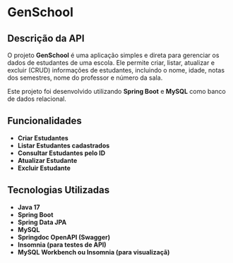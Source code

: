 # GenSchool

## Descrição da API

O projeto **GenSchool** é uma aplicação simples e direta para gerenciar os dados de estudantes de uma escola. Ele permite criar, listar, atualizar e excluir (CRUD) informações de estudantes, incluindo o nome, idade, notas dos semestres, nome do professor e número da sala.

Este projeto foi desenvolvido utilizando **Spring Boot** e **MySQL** como banco de dados relacional.

## Funcionalidades

- **Criar Estudantes**
- **Listar Estudantes cadastrados**
- **Consultar Estudantes pelo ID**
- **Atualizar Estudante**
- **Excluir Estudante**

## Tecnologias Utilizadas

- **Java 17**
- **Spring Boot**
- **Spring Data JPA**
- **MySQL**
- **Springdoc OpenAPI (Swagger)**
- **Insomnia (para testes de API)**
- **MySQL Workbench ou Insomnia (para visualizaçã)**

